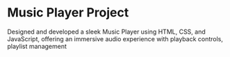 # Music Player Project
Designed and developed a sleek Music Player using HTML, CSS, and JavaScript, offering an immersive audio experience with playback controls, playlist management
